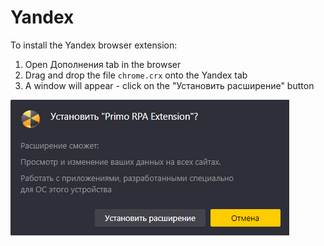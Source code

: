 # Yandex

To install the Yandex browser extension:

1. Open Дополнения tab in the browser
2. Drag and drop the file `chrome.crx` onto the Yandex tab
3. A window will appear - click on the "Установить расширение" button

![](<../../../.gitbook/assets/Extension-Yandex.png>)
